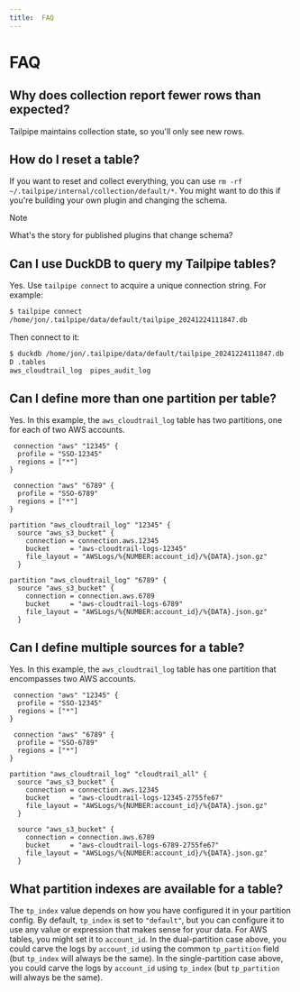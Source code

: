 ```yaml
---
title:  FAQ
---
```


# FAQ

## Why does collection report fewer rows than expected?

Tailpipe maintains collection state, so you'll only see new rows. 

## How do I reset a table?

If you want to reset and collect everything, you can use  `rm -rf ~/.tailpipe/internal/collection/default/*`. You might want to do this if you're building your own plugin and changing the schema.

>[!NOTE]
> What's the story for published plugins that change schema?

## Can I use DuckDB to query my Tailpipe tables?

Yes. Use `tailpipe connect` to acquire a unique connection string. For example:

```bash
$ tailpipe connect
/home/jon/.tailpipe/data/default/tailpipe_20241224111847.db
```

Then connect to it:

```bash
$ duckdb /home/jon/.tailpipe/data/default/tailpipe_20241224111847.db
D .tables
aws_cloudtrail_log  pipes_audit_log
```

## Can I define more than one partition per table?

Yes. In this example, the `aws_cloudtrail_log` table has two partitions, one for each of two AWS accounts.

```hcl
 connection "aws" "12345" {
  profile = "SSO-12345"
  regions = ["*"]
}

 connection "aws" "6789" {
  profile = "SSO-6789"
  regions = ["*"]
}

partition "aws_cloudtrail_log" "12345" {
  source "aws_s3_bucket" {
    connection = connection.aws.12345
    bucket     = "aws-cloudtrail-logs-12345"
    file_layout = "AWSLogs/%{NUMBER:account_id}/%{DATA}.json.gz"
  }

partition "aws_cloudtrail_log" "6789" {
  source "aws_s3_bucket" {
    connection = connection.aws.6789
    bucket     = "aws-cloudtrail-logs-6789"
    file_layout = "AWSLogs/%{NUMBER:account_id}/%{DATA}.json.gz"
  }
```

## Can I define multiple sources for a table?

Yes. In this example, the `aws_cloudtrail_log` table has one partition that encompasses two AWS accounts.

```hcl
 connection "aws" "12345" {
  profile = "SSO-12345"
  regions = ["*"]
}

 connection "aws" "6789" {
  profile = "SSO-6789"
  regions = ["*"]
}

partition "aws_cloudtrail_log" "cloudtrail_all" {
  source "aws_s3_bucket" {
    connection = connection.aws.12345
    bucket     = "aws-cloudtrail-logs-12345-2755fe67"
    file_layout = "AWSLogs/%{NUMBER:account_id}/%{DATA}.json.gz"
  }

  source "aws_s3_bucket" {
    connection = connection.aws.6789
    bucket     = "aws-cloudtrail-logs-6789-2755fe67"
    file_layout = "AWSLogs/%{NUMBER:account_id}/%{DATA}.json.gz"
  }
```

## What partition indexes are available for a table?

The `tp_index` value depends on how you have configured it in your partition config. By default, `tp_index` is set to `"default"`, but you can configure it to use any value or expression that makes sense for your data. For AWS tables, you might set it to `account_id`. In the dual-partition case above, you could carve the logs by `account_id` using the common `tp_partition` field (but `tp_index` will always be the same). In the single-partition case above, you could carve the logs by `account_id` using `tp_index` (but `tp_partition` will always be the same). 
